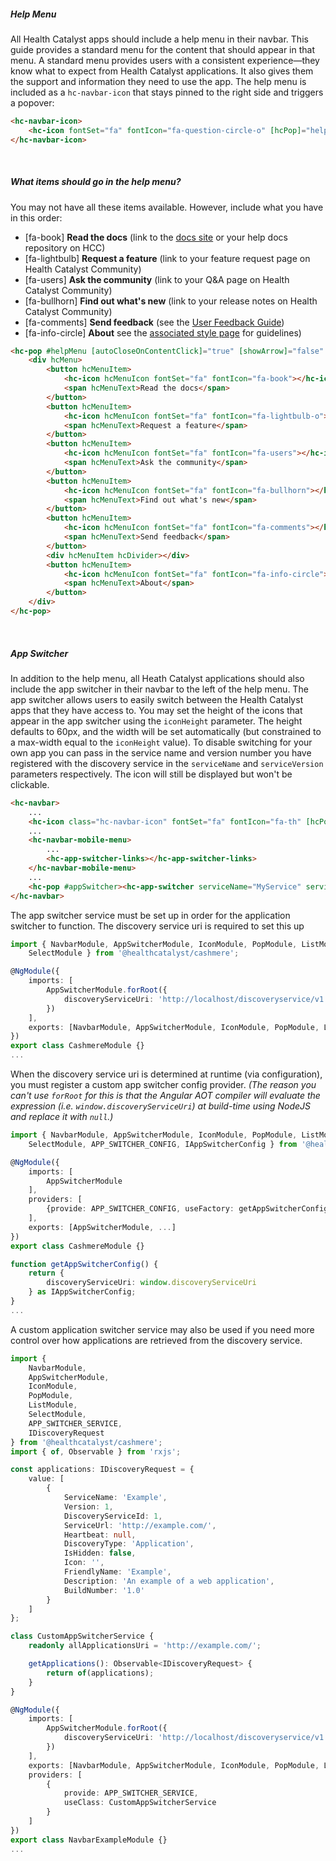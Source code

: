 ##### Help Menu

All Health Catalyst apps should include a help menu in their navbar. This guide provides a standard menu for the content that should appear in that menu. A standard menu provides users with a consistent experience—they know what to expect from Health Catalyst applications. It also gives them the support and information they need to use the app. The help menu is included as a `hc-navbar-icon` that stays pinned to the right side and triggers a popover:

```html
<hc-navbar-icon>
    <hc-icon fontSet="fa" fontIcon="fa-question-circle-o" [hcPop]="helpMenu"></hc-icon>
</hc-navbar-icon>
```

&nbsp;

##### What items should go in the help menu?

You may not have all these items available. However, include what you have in this order:

-   [fa-book] **Read the docs** (link to the [docs site](https://www.healthcatalyst.com/docs/) or your help docs repository on HCC)
-   [fa-lightbulb] **Request a feature** (link to your feature request page on Health Catalyst Community)
-   [fa-users] **Ask the community** (link to your Q&A page on Health Catalyst Community)
-   [fa-bullhorn] **Find out what's new** (link to your release notes on Health Catalyst Community)
-   [fa-comments] **Send feedback** (see the [User Feedback Guide](https://cashmere.healthcatalyst.net/components/typeform-survey/examples))
-   [fa-info-circle] **About** see the [associated style page](https://cashmere.healthcatalyst.net/styles/about) for guidelines)

```html
<hc-pop #helpMenu [autoCloseOnContentClick]="true" [showArrow]="false" horizontalAlign="end">
    <div hcMenu>
        <button hcMenuItem>
            <hc-icon hcMenuIcon fontSet="fa" fontIcon="fa-book"></hc-icon>
            <span hcMenuText>Read the docs</span>
        </button>
        <button hcMenuItem>
            <hc-icon hcMenuIcon fontSet="fa" fontIcon="fa-lightbulb-o"></hc-icon>
            <span hcMenuText>Request a feature</span>
        </button>
        <button hcMenuItem>
            <hc-icon hcMenuIcon fontSet="fa" fontIcon="fa-users"></hc-icon>
            <span hcMenuText>Ask the community</span>
        </button>
        <button hcMenuItem>
            <hc-icon hcMenuIcon fontSet="fa" fontIcon="fa-bullhorn"></hc-icon>
            <span hcMenuText>Find out what's new</span>
        </button>
        <button hcMenuItem>
            <hc-icon hcMenuIcon fontSet="fa" fontIcon="fa-comments"></hc-icon>
            <span hcMenuText>Send feedback</span>
        </button>
        <div hcMenuItem hcDivider></div>
        <button hcMenuItem>
            <hc-icon hcMenuIcon fontSet="fa" fontIcon="fa-info-circle"></hc-icon>
            <span hcMenuText>About</span>
        </button>
    </div>
</hc-pop>
```

&nbsp;

##### App Switcher

In addition to the help menu, all Heath Catalyst applications should also include the app switcher in their navbar to the left of the help menu. The app switcher allows users to easily switch between the Health Catalyst apps that they have access to. You may set the height of the icons that appear in the app switcher using the `iconHeight` parameter. The height defaults to 60px, and the width will be set automatically
(but constrained to a max-width equal to the `iconHeight` value).
To disable switching for your own app you can pass in the service name and version number you have registered with the discovery service in the `serviceName` and `serviceVersion` parameters respectively. The icon will still be displayed but won't be clickable.

```html
<hc-navbar>
    ...
    <hc-icon class="hc-navbar-icon" fontSet="fa" fontIcon="fa-th" [hcPop]="appSwitcher"></hc-icon>
    ...
    <hc-navbar-mobile-menu>
        ...
        <hc-app-switcher-links></hc-app-switcher-links>
    </hc-navbar-mobile-menu>
    ...
    <hc-pop #appSwitcher><hc-app-switcher serviceName="MyService" serviceVersion="1"></hc-app-switcher></hc-pop>
</hc-navbar>
```

The app switcher service must be set up in order for the application switcher to function. The discovery service uri is required to set this up

```Typescript
import { NavbarModule, AppSwitcherModule, IconModule, PopModule, ListModule,
    SelectModule } from '@healthcatalyst/cashmere';

@NgModule({
    imports: [
        AppSwitcherModule.forRoot({
            discoveryServiceUri: 'http://localhost/discoveryservice/v1'
        })
    ],
    exports: [NavbarModule, AppSwitcherModule, IconModule, PopModule, ListModule, SelectModule]
})
export class CashmereModule {}
...
```

When the discovery service uri is determined at runtime (via configuration), you must register a custom app switcher config provider.
_(The reason you can't use `forRoot` for this is that the Angular AOT compiler will evaluate the expression (i.e. `window.discoveryServiceUri`)
at build-time using NodeJS and replace it with `null`.)_

```Typescript
import { NavbarModule, AppSwitcherModule, IconModule, PopModule, ListModule,
    SelectModule, APP_SWITCHER_CONFIG, IAppSwitcherConfig } from '@healthcatalyst/cashmere';

@NgModule({
    imports: [
        AppSwitcherModule
    ],
    providers: [
        {provide: APP_SWITCHER_CONFIG, useFactory: getAppSwitcherConfig}
    ],
    exports: [AppSwitcherModule, ...]
})
export class CashmereModule {}

function getAppSwitcherConfig() {
    return {
        discoveryServiceUri: window.discoveryServiceUri
    } as IAppSwitcherConfig;
}
...
```

A custom application switcher service may also be used if you need more control over how applications are retrieved from the discovery service.

```Typescript
import {
    NavbarModule,
    AppSwitcherModule,
    IconModule,
    PopModule,
    ListModule,
    SelectModule,
    APP_SWITCHER_SERVICE,
    IDiscoveryRequest
} from '@healthcatalyst/cashmere';
import { of, Observable } from 'rxjs';

const applications: IDiscoveryRequest = {
    value: [
        {
            ServiceName: 'Example',
            Version: 1,
            DiscoveryServiceId: 1,
            ServiceUrl: 'http://example.com/',
            Heartbeat: null,
            DiscoveryType: 'Application',
            IsHidden: false,
            Icon: '',
            FriendlyName: 'Example',
            Description: 'An example of a web application',
            BuildNumber: '1.0'
        }
    ]
};

class CustomAppSwitcherService {
    readonly allApplicationsUri = 'http://example.com/';

    getApplications(): Observable<IDiscoveryRequest> {
        return of(applications);
    }
}

@NgModule({
    imports: [
        AppSwitcherModule.forRoot({
            discoveryServiceUri: 'http://localhost/discoveryservice/v1'
        })
    ],
    exports: [NavbarModule, AppSwitcherModule, IconModule, PopModule, ListModule, SelectModule],
    providers: [
        {
            provide: APP_SWITCHER_SERVICE,
            useClass: CustomAppSwitcherService
        }
    ]
})
export class NavbarExampleModule {}
...
```
